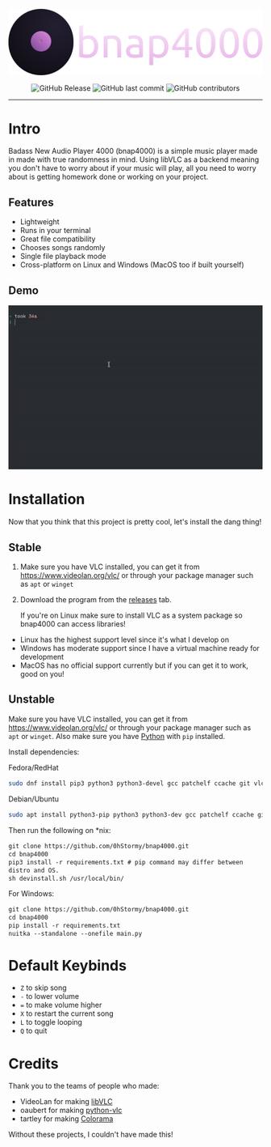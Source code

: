 ![bnap4000](.github/full.svg)

<p align="center">
    <img alt="GitHub Release" class="badge" src="https://img.shields.io/github/v/release/0hstormy/bnap4000">
    <img alt="GitHub last commit" class="badge" src="https://img.shields.io/github/last-commit/0hstormy/bnap4000">
    <img alt="GitHub contributors" src="https://img.shields.io/github/contributors/0hstormy/bnap4000">
</p>

---

# Intro

Badass New Audio Player 4000 (bnap4000) is a simple music player made in made with true randomness in mind. Using libVLC as a backend meaning you don't have to worry about if your music will play, all you need to worry about is getting homework done or working on your project.

## Features

* Lightweight
* Runs in your terminal
* Great file compatibility
* Chooses songs randomly
* Single file playback mode
* Cross-platform on Linux and Windows (MacOS too if built yourself)

## Demo

![bnap4000](.github/demo.gif)

# Installation

Now that you think that this project is pretty cool, let's install the dang thing!

## Stable

1. Make sure you have VLC installed, you can get it from https://www.videolan.org/vlc/ or through your package manager such as `apt` or `winget`
2. Download the program from the [releases](https://github.com/0hStormy/bnap4000/releases) tab.

    If you're on Linux make sure to install VLC as a system package so bnap4000 can access libraries!

* Linux has the highest support level since it's what I develop on
* Windows has moderate support since I have a virtual machine ready for development
* MacOS has no official support currently but if you can get it to work, good on you!

## Unstable

Make sure you have VLC installed, you can get it from https://www.videolan.org/vlc/ or through your package manager such as `apt` or `winget`. Also make sure you have [Python](https://python.org) with `pip` installed.

Install dependencies:

Fedora/RedHat
``` bash
sudo dnf install pip3 python3 python3-devel gcc patchelf ccache git vlc -y
```

Debian/Ubuntu
``` bash
sudo apt install python3-pip python3 python3-dev gcc patchelf ccache git vlc -y
```

Then run the following on *nix:

```
git clone https://github.com/0hStormy/bnap4000.git
cd bnap4000
pip3 install -r requirements.txt # pip command may differ between distro and OS.
sh devinstall.sh /usr/local/bin/
```

For Windows:

```
git clone https://github.com/0hStormy/bnap4000.git
cd bnap4000
pip install -r requirements.txt
nuitka --standalone --onefile main.py
```

# Default Keybinds

* `Z` to skip song
* `-` to lower volume
* `=` to make volume higher
* `X` to restart the current song
* `L` to toggle looping
* `Q` to quit

# Credits

Thank you to the teams of people who made:

* VideoLan for making [libVLC](https://www.videolan.org/vlc/libvlc.html)
* oaubert for making [python-vlc](https://pypi.org/project/python-vlc/)
* tartley for making [Colorama](https://pypi.org/project/colorama/)

Without these projects, I couldn't have made this!